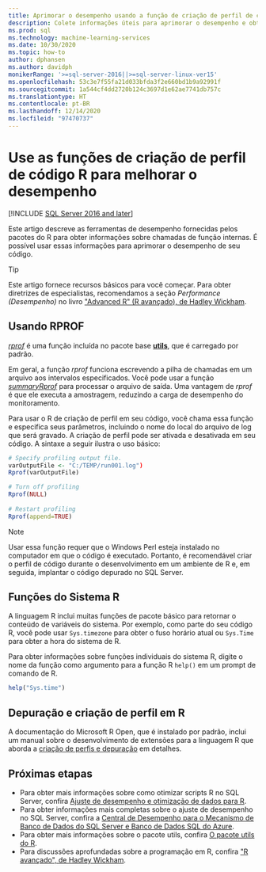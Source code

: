 ```yaml
---
title: Aprimorar o desempenho usando a função de criação de perfil de código R
description: Colete informações úteis para aprimorar o desempenho e obtenha resultados mais rápidos sobre computações de R no SQL Server usando as funções de criação de perfil de R. A função *rprof* coleta e retorna informações sobre chamadas de função internas.
ms.prod: sql
ms.technology: machine-learning-services
ms.date: 10/30/2020
ms.topic: how-to
author: dphansen
ms.author: davidph
monikerRange: '>=sql-server-2016||>=sql-server-linux-ver15'
ms.openlocfilehash: 53c3e7f55fa21d033bfda3f2e660bd1b9a92991f
ms.sourcegitcommit: 1a544cf4dd2720b124c3697d1e62ae7741db757c
ms.translationtype: HT
ms.contentlocale: pt-BR
ms.lasthandoff: 12/14/2020
ms.locfileid: "97470737"
---
```

# <a name="use-r-code-profiling-functions-to-improve-performance"></a>Use as funções de criação de perfil de código R para melhorar o desempenho
[!INCLUDE [SQL Server 2016 and later](../../includes/applies-to-version/sqlserver2016.md)]

Este artigo descreve as ferramentas de desempenho fornecidas pelos pacotes do R para obter informações sobre chamadas de função internas. É possível usar essas informações para aprimorar o desempenho de seu código.

> [!TIP]
> Este artigo fornece recursos básicos para você começar. Para obter diretrizes de especialistas, recomendamos a seção *Performance (Desempenho)* no livro ["Advanced R" (R avançado), de Hadley Wickham](http://adv-r.had.co.nz).

## <a name="using-rprof"></a>Usando RPROF

[*rprof*](https://www.rdocumentation.org/packages/utils/versions/3.5.1/topics/Rprof) é uma função incluída no pacote base [**utils**](https://www.rdocumentation.org/packages/utils/versions/3.5.1), que é carregado por padrão. 

Em geral, a função *rprof* funciona escrevendo a pilha de chamadas em um arquivo aos intervalos especificados. Você pode usar a função [*summaryRprof*](https://www.rdocumentation.org/packages/utils/versions/3.5.1/topics/summaryRprof) para processar o arquivo de saída. Uma vantagem de *rprof* é que ele executa a amostragem, reduzindo a carga de desempenho do monitoramento.

Para usar o R de criação de perfil em seu código, você chama essa função e especifica seus parâmetros, incluindo o nome do local do arquivo de log que será gravado. A criação de perfil pode ser ativada e desativada em seu código. A sintaxe a seguir ilustra o uso básico: 

```R
# Specify profiling output file.
varOutputFile <- "C:/TEMP/run001.log")
Rprof(varOutputFile)

# Turn off profiling
Rprof(NULL)
    
# Restart profiling
Rprof(append=TRUE)
```

> [!NOTE]
> Usar essa função requer que o Windows Perl esteja instalado no computador em que o código é executado. Portanto, é recomendável criar o perfil de código durante o desenvolvimento em um ambiente de R e, em seguida, implantar o código depurado no SQL Server.  


## <a name="r-system-functions"></a>Funções do Sistema R

A linguagem R inclui muitas funções de pacote básico para retornar o conteúdo de variáveis do sistema. Por exemplo, como parte do seu código R, você pode usar `Sys.timezone` para obter o fuso horário atual ou `Sys.Time` para obter a hora do sistema de R. 

Para obter informações sobre funções individuais do sistema R, digite o nome da função como argumento para a função R `help()` em um prompt de comando de R.

```R
help("Sys.time")
```

## <a name="debugging-and-profiling-in-r"></a>Depuração e criação de perfil em R

A documentação do Microsoft R Open, que é instalado por padrão, inclui um manual sobre o desenvolvimento de extensões para a linguagem R que aborda a [criação de perfis e depuração](https://cran.r-project.org/doc/manuals/r-release/R-exts.html#Debugging) em detalhes.

## <a name="next-steps"></a>Próximas etapas

+ Para obter mais informações sobre como otimizar scripts R no SQL Server, confira [Ajuste de desempenho e otimização de dados para R](r-and-data-optimization-r-services.md).
+ Para obter informações mais completas sobre o ajuste de desempenho no SQL Server, confira a [Central de Desempenho para o Mecanismo de Banco de Dados do SQL Server e Banco de Dados SQL do Azure](/sql/relational-databases/performance/performance-center-for-sql-server-database-engine-and-azure-sql-database).
+ Para obter mais informações sobre o pacote utils, confira [O pacote utils do R](https://www.rdocumentation.org/packages/utils/versions/3.5.1).
+ Para discussões aprofundadas sobre a programação em R, confira ["R avançado", de Hadley Wickham](http://adv-r.had.co.nz).
